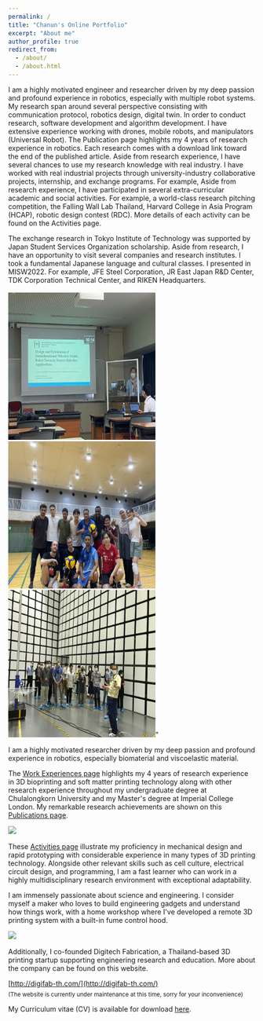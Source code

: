 ```yaml
---
permalink: /
title: "Chanun's Online Portfolio"
excerpt: "About me"
author_profile: true
redirect_from: 
  - /about/
  - /about.html
---
```

I am a highly motivated engineer and researcher driven by my deep passion and profound experience in robotics, especially with multiple robot systems. My research span around several perspective consisting with communication protocol, robotics design, digital twin. In order to conduct research, software development and algorithm development. I have extensive experience working with drones, mobile robots, and manipulators (Universal Robot). The Publication page highlights my 4 years of research experience in robotics. Each research comes with a download link toward the end of the published article.
Aside from research experience, I have several chances to use my research knowledge with real industry. I have worked with real industrial projects through university-industry collaborative projects, internship, and exchange programs. For example, 
Aside from research experience, I have participated in several extra-curricular academic and social activities. For example, a world-class research pitching competition, the Falling Wall Lab Thailand, Harvard College in Asia Program (HCAP), robotic design contest (RDC). More details of each activity can be found on the Activities page.

The exchange research in Tokyo Institute of Technology was supported by Japan Student Services Organization scholarship. Aside from research, I have an opportunity to visit several companies and research institutes. I took a fundamental Japanese language and cultural classes.  I presented in MISW2022. For example, JFE Steel Corporation, JR East Japan R&D Center, TDK Corporation Technical Center, and RIKEN Headquarters. 
<br/><br/> <img src='/images/projects_images/tokyo1.jpg' width='300' height='300'> <img src='/images/projects_images/tokyo3.jpg' width='300' height='300'><img src='/images/projects_images/tokyo5.jpg' width='300' height='300'>"

I am a highly motivated researcher driven by my deep passion and profound experience in robotics, especially biomaterial and viscoelastic material. 

The [Work Experiences page](/experiences) highlights my 4 years of research experience in 3D bioprinting and soft matter printing technology along with other research experience throughout my undergraduate degree at Chulalongkorn University and my Master's degree at Imperial College London. My remarkable research achievements are shown on this [Publications page](/publications).

<img src='/images/research_images/4_2.gif'>

These [Activities page](/activities) illustrate my proficiency in mechanical design and rapid prototyping with considerable experience in many types of 3D printing technology. Alongside other relevant skills such as cell culture, electrical circuit design, and programming, I am a fast learner who can work in a highly multidisciplinary research environment with exceptional adaptability.

I am immensely passionate about science and engineering. I consider myself a maker who loves to build engineering gadgets and understand how things work, with a home workshop where I've developed a remote 3D printing system with a built-in fume control hood.

<img src='/images/about_images/Remote_Printer.jpg'>

Additionally, I co-founded Digitech Fabrication, a Thailand-based 3D printing startup supporting engineering research and education. More about the company can be found on this website. <br/>

[http://digifab-th.com/](http://digifab-th.com/) <br/><sub> (The website is currently under maintenance at this time, sorry for your inconvenience)

My Curriculum vitae (CV) is available for download [here](/files/Setthibhak-CV-Oct2023.pdf).
